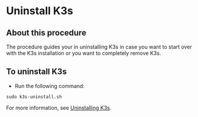 # Uninstall K3s

## About this procedure

The procedure guides your in uninstalling K3s in case you want to start over with the K3s installation or you want to completely remove K3s.

## To uninstall K3s

- Run the following command:

```
sudo k3s-uninstall.sh
```

For more information, see [Uninstalling K3s](https://docs.k3s.io/installation/uninstall).